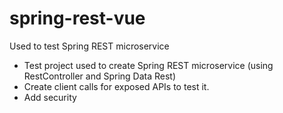 # spring-rest-vue
Used to test Spring REST microservice

- Test project used to create Spring REST microservice (using RestController and Spring Data Rest)
- Create client calls for exposed APIs to test it.
- Add security
